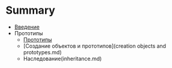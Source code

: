 # Summary

* [Введение](README.md)
* Прототипы
  * [Прототипы](prototype.md)
  * [Создание объектов и прототипов](creation objects and prototypes.md)
  * Наследование(inheritance.md)
